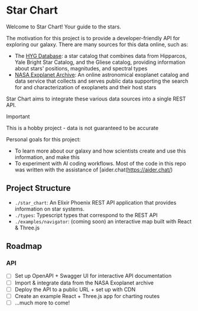 # Star Chart

Welcome to Star Chart! Your guide to the stars.

The motivation for this project is to provide a developer-friendly API for exploring our galaxy. There are many sources for this data online, such as:

- The [HYG Database](https://astronexus.com/projects/hyg): a star catalog that combines data from Hipparcos, Yale Bright Star Catalog, and the Gliese catalog, providing information about stars' positions, magnitudes, and spectral types
- [NASA Exoplanet Archive](https://exoplanetarchive.ipac.caltech.edu/): An online astronomical exoplanet catalog and data service that collects and serves public data supporting the search for and characterization of exoplanets and their host stars

Star Chart aims to integrate these various data sources into a single REST API.

> [!IMPORTANT]
> This is a hobby project - data is not guaranteed to be accurate

Personal goals for this project:

- To learn more about our galaxy and how scientists create and use this information, and make this
- To experiment with AI coding workflows. Most of the code in this repo was written with the assistance of [aider.chat\(https://aider.chat/)

## Project Structure

- `./star_chart`: An Elixir Phoenix REST API application that provides information on star systems.
- `./types`: Typescript types that correspond to the REST API
- `./examples/navigator`: (coming soon) an interactive map built with React & Three.js

## Roadmap

### API

- [ ] Set up OpenAPI + Swagger UI for interactive API documentation
- [ ] Import & integrate data from the NASA Exoplanet archive
- [ ] Deploy the API to a public URL + set up with CDN
- [ ] Create an example React + Three.js app for charting routes
- [ ] ...much more to come!
